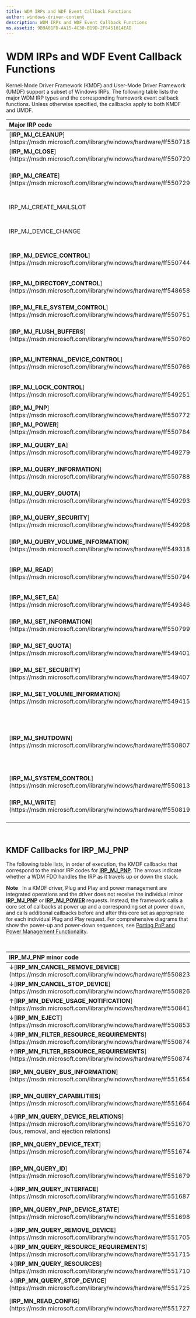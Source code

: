 ```yaml
---
title: WDM IRPs and WDF Event Callback Functions
author: windows-driver-content
description: WDM IRPs and WDF Event Callback Functions
ms.assetid: 9B9A01FD-AA15-4C30-B19D-2F6451014EAD
---
```


# WDM IRPs and WDF Event Callback Functions


Kernel-Mode Driver Framework (KMDF) and User-Mode Driver Framework (UMDF) support a subset of Windows IRPs. The following table lists the major WDM IRP types and the corresponding framework event callback functions. Unless otherwise specified, the callbacks apply to both KMDF and UMDF.

<table>
<colgroup>
<col width="50%" />
<col width="50%" />
</colgroup>
<thead>
<tr class="header">
<th align="left">Major IRP code</th>
<th align="left">WDF event callback function</th>
</tr>
</thead>
<tbody>
<tr class="odd">
<td align="left">[<strong>IRP_MJ_CLEANUP</strong>](https://msdn.microsoft.com/library/windows/hardware/ff550718)</td>
<td align="left">[<em>EvtFileCleanup</em>](https://msdn.microsoft.com/library/windows/hardware/ff541700)</td>
</tr>
<tr class="even">
<td align="left">[<strong>IRP_MJ_CLOSE</strong>](https://msdn.microsoft.com/library/windows/hardware/ff550720)</td>
<td align="left">[<em>EvtFileClose</em>](https://msdn.microsoft.com/library/windows/hardware/ff541702)</td>
</tr>
<tr class="odd">
<td align="left">[<strong>IRP_MJ_CREATE</strong>](https://msdn.microsoft.com/library/windows/hardware/ff550729)</td>
<td align="left">[<em>EvtDeviceFileCreate</em>](https://msdn.microsoft.com/library/windows/hardware/ff540868) or [<em>EvtIoDefault</em>](https://msdn.microsoft.com/library/windows/hardware/ff541757)</td>
</tr>
<tr class="even">
<td align="left">IRP_MJ_CREATE_MAILSLOT</td>
<td align="left">No direct support; implement [<em>EvtDeviceWdmIrpPreprocess (KMDF only)</em>](https://msdn.microsoft.com/library/windows/hardware/ff540925)</td>
</tr>
<tr class="odd">
<td align="left">IRP_MJ_DEVICE_CHANGE</td>
<td align="left">No direct support; implement [<em>EvtDeviceWdmIrpPreprocess (KMDF only)</em>](https://msdn.microsoft.com/library/windows/hardware/ff540925)</td>
</tr>
<tr class="even">
<td align="left">[<strong>IRP_MJ_DEVICE_CONTROL</strong>](https://msdn.microsoft.com/library/windows/hardware/ff550744)</td>
<td align="left">[<em>EvtIoDeviceControl</em>](https://msdn.microsoft.com/library/windows/hardware/ff541758) or [<em>EvtIoDefault</em>](https://msdn.microsoft.com/library/windows/hardware/ff541757)</td>
</tr>
<tr class="odd">
<td align="left">[<strong>IRP_MJ_DIRECTORY_CONTROL</strong>](https://msdn.microsoft.com/library/windows/hardware/ff548658)</td>
<td align="left">No direct support; implement [<em>EvtDeviceWdmIrpPreprocess (KMDF only)</em>](https://msdn.microsoft.com/library/windows/hardware/ff540925)</td>
</tr>
<tr class="even">
<td align="left">[<strong>IRP_MJ_FILE_SYSTEM_CONTROL</strong>](https://msdn.microsoft.com/library/windows/hardware/ff550751)</td>
<td align="left">No direct support; implement [<em>EvtDeviceWdmIrpPreprocess (KMDF only)</em>](https://msdn.microsoft.com/library/windows/hardware/ff540925)</td>
</tr>
<tr class="odd">
<td align="left">[<strong>IRP_MJ_FLUSH_BUFFERS</strong>](https://msdn.microsoft.com/library/windows/hardware/ff550760)</td>
<td align="left">No direct support; implement [<em>EvtDeviceWdmIrpPreprocess (KMDF only)</em>](https://msdn.microsoft.com/library/windows/hardware/ff540925)</td>
</tr>
<tr class="even">
<td align="left">[<strong>IRP_MJ_INTERNAL_DEVICE_CONTROL</strong>](https://msdn.microsoft.com/library/windows/hardware/ff550766)</td>
<td align="left">[<em>EvtIoInternalDeviceControl</em>](https://msdn.microsoft.com/library/windows/hardware/ff541768) or [<em>EvtIoDefault</em>](https://msdn.microsoft.com/library/windows/hardware/ff541757)</td>
</tr>
<tr class="odd">
<td align="left">[<strong>IRP_MJ_LOCK_CONTROL</strong>](https://msdn.microsoft.com/library/windows/hardware/ff549251)</td>
<td align="left">No direct support; implement [<em>EvtDeviceWdmIrpPreprocess (KMDF only)</em>](https://msdn.microsoft.com/library/windows/hardware/ff540925)</td>
</tr>
<tr class="even">
<td align="left">[<strong>IRP_MJ_PNP</strong>](https://msdn.microsoft.com/library/windows/hardware/ff550772)</td>
<td align="left">Many; see [KMDF Callbacks for IRP_MJ_PNP](#pnp).</td>
</tr>
<tr class="odd">
<td align="left">[<strong>IRP_MJ_POWER</strong>](https://msdn.microsoft.com/library/windows/hardware/ff550784)</td>
<td align="left">Many; see [KMDF Callbacks for IRP_MJ_POWER](#power).</td>
</tr>
<tr class="even">
<td align="left">[<strong>IRP_MJ_QUERY_EA</strong>](https://msdn.microsoft.com/library/windows/hardware/ff549279)</td>
<td align="left">No direct support; implement [<em>EvtDeviceWdmIrpPreprocess (KMDF only)</em>](https://msdn.microsoft.com/library/windows/hardware/ff540925)</td>
</tr>
<tr class="odd">
<td align="left">[<strong>IRP_MJ_QUERY_INFORMATION</strong>](https://msdn.microsoft.com/library/windows/hardware/ff550788)</td>
<td align="left">No direct support; implement [<em>EvtDeviceWdmIrpPreprocess (KMDF only)</em>](https://msdn.microsoft.com/library/windows/hardware/ff540925)</td>
</tr>
<tr class="even">
<td align="left">[<strong>IRP_MJ_QUERY_QUOTA</strong>](https://msdn.microsoft.com/library/windows/hardware/ff549293)</td>
<td align="left">No direct support; implement [<em>EvtDeviceWdmIrpPreprocess (KMDF only)</em>](https://msdn.microsoft.com/library/windows/hardware/ff540925)</td>
</tr>
<tr class="odd">
<td align="left">[<strong>IRP_MJ_QUERY_SECURITY</strong>](https://msdn.microsoft.com/library/windows/hardware/ff549298)</td>
<td align="left">No direct support; implement [<em>EvtDeviceWdmIrpPreprocess (KMDF only)</em>](https://msdn.microsoft.com/library/windows/hardware/ff540925)</td>
</tr>
<tr class="even">
<td align="left">[<strong>IRP_MJ_QUERY_VOLUME_INFORMATION</strong>](https://msdn.microsoft.com/library/windows/hardware/ff549318)</td>
<td align="left">No direct support; implement [<em>EvtDeviceWdmIrpPreprocess (KMDF only)</em>](https://msdn.microsoft.com/library/windows/hardware/ff540925)</td>
</tr>
<tr class="odd">
<td align="left">[<strong>IRP_MJ_READ</strong>](https://msdn.microsoft.com/library/windows/hardware/ff550794)</td>
<td align="left">[<em>EvtIoRead</em>](https://msdn.microsoft.com/library/windows/hardware/ff541776) or [<em>EvtIoDefault</em>](https://msdn.microsoft.com/library/windows/hardware/ff541757)</td>
</tr>
<tr class="even">
<td align="left">[<strong>IRP_MJ_SET_EA</strong>](https://msdn.microsoft.com/library/windows/hardware/ff549346)</td>
<td align="left">No direct support; implement [<em>EvtDeviceWdmIrpPreprocess (KMDF only)</em>](https://msdn.microsoft.com/library/windows/hardware/ff540925)</td>
</tr>
<tr class="odd">
<td align="left">[<strong>IRP_MJ_SET_INFORMATION</strong>](https://msdn.microsoft.com/library/windows/hardware/ff550799)</td>
<td align="left">No direct support; implement [<em>EvtDeviceWdmIrpPreprocess (KMDF only)</em>](https://msdn.microsoft.com/library/windows/hardware/ff540925)</td>
</tr>
<tr class="even">
<td align="left">[<strong>IRP_MJ_SET_QUOTA</strong>](https://msdn.microsoft.com/library/windows/hardware/ff549401)</td>
<td align="left">No direct support; implement [<em>EvtDeviceWdmIrpPreprocess (KMDF only)</em>](https://msdn.microsoft.com/library/windows/hardware/ff540925)</td>
</tr>
<tr class="odd">
<td align="left">[<strong>IRP_MJ_SET_SECURITY</strong>](https://msdn.microsoft.com/library/windows/hardware/ff549407)</td>
<td align="left">No direct support; implement [<em>EvtDeviceWdmIrpPreprocess (KMDF only)</em>](https://msdn.microsoft.com/library/windows/hardware/ff540925)</td>
</tr>
<tr class="even">
<td align="left">[<strong>IRP_MJ_SET_VOLUME_INFORMATION</strong>](https://msdn.microsoft.com/library/windows/hardware/ff549415)</td>
<td align="left">No direct support; implement [<em>EvtDeviceWdmIrpPreprocess (KMDF only)</em>](https://msdn.microsoft.com/library/windows/hardware/ff540925)</td>
</tr>
<tr class="odd">
<td align="left">[<strong>IRP_MJ_SHUTDOWN</strong>](https://msdn.microsoft.com/library/windows/hardware/ff550807)</td>
<td align="left"><p>For control device objects, implement [<em>EvtDeviceShutdownNotification (KMDF only)</em>](https://msdn.microsoft.com/library/windows/hardware/ff540911)</p>
<p>For all Plug and Play device objects: Not supported; implement [<em>EvtDeviceWdmIrpPreprocess (KMDF only)</em>](https://msdn.microsoft.com/library/windows/hardware/ff540925).</p></td>
</tr>
<tr class="even">
<td align="left">[<strong>IRP_MJ_SYSTEM_CONTROL</strong>](https://msdn.microsoft.com/library/windows/hardware/ff550813)</td>
<td align="left">Create WDFWMIPROVIDER and WDFWMIINSTANCE objects and implement <strong>EvtWmiXxx (KMDF only)</strong> callbacks.</td>
</tr>
<tr class="odd">
<td align="left">[<strong>IRP_MJ_WRITE</strong>](https://msdn.microsoft.com/library/windows/hardware/ff550819)</td>
<td align="left">[<em>EvtIoWrite</em>](https://msdn.microsoft.com/library/windows/hardware/ff541813) or [<em>EvtIoDefault</em>](https://msdn.microsoft.com/library/windows/hardware/ff541757)</td>
</tr>
</tbody>
</table>

 

## <a href="" id="pnp"></a>KMDF Callbacks for IRP\_MJ\_PNP


The following table lists, in order of execution, the KMDF callbacks that correspond to the minor IRP codes for [**IRP\_MJ\_PNP**](https://msdn.microsoft.com/library/windows/hardware/ff550772). The arrows indicate whether a WDM FDO handles the IRP as it travels up or down the stack.

**Note**   In a KMDF driver, Plug and Play and power management are integrated operations and the driver does not receive the individual minor [**IRP\_MJ\_PNP**](https://msdn.microsoft.com/library/windows/hardware/ff550772) or [**IRP\_MJ\_POWER**](https://msdn.microsoft.com/library/windows/hardware/ff550784) requests. Instead, the framework calls a core set of callbacks at power up and a corresponding set at power down, and calls additional callbacks before and after this core set as appropriate for each individual Plug and Play request. For comprehensive diagrams that show the power-up and power-down sequences, see [Porting PnP and Power Management Functionality](porting-pnp-and-power-management-functionality.md).

 

<table>
<colgroup>
<col width="50%" />
<col width="50%" />
</colgroup>
<thead>
<tr class="header">
<th align="left">IRP_MJ_PNP minor code</th>
<th align="left">KMDF callbacks</th>
</tr>
</thead>
<tbody>
<tr class="odd">
<td align="left">↓[<strong>IRP_MN_CANCEL_REMOVE_DEVICE</strong>](https://msdn.microsoft.com/library/windows/hardware/ff550823)</td>
<td align="left">None</td>
</tr>
<tr class="even">
<td align="left">↓[<strong>IRP_MN_CANCEL_STOP_DEVICE</strong>](https://msdn.microsoft.com/library/windows/hardware/ff550826)</td>
<td align="left">None</td>
</tr>
<tr class="odd">
<td align="left">↑[<strong>IRP_MN_DEVICE_USAGE_NOTIFICATION</strong>](https://msdn.microsoft.com/library/windows/hardware/ff550841)</td>
<td align="left">[<em>EvtDeviceUsageNotification</em>](https://msdn.microsoft.com/library/windows/hardware/ff540915)</td>
</tr>
<tr class="even">
<td align="left">↓[<strong>IRP_MN_EJECT</strong>](https://msdn.microsoft.com/library/windows/hardware/ff550853)</td>
<td align="left">[<em>EvtDeviceEject (KMDF only)</em>](https://msdn.microsoft.com/library/windows/hardware/ff540863)</td>
</tr>
<tr class="odd">
<td align="left">↓[<strong>IRP_MN_FILTER_RESOURCE_REQUIREMENTS</strong>](https://msdn.microsoft.com/library/windows/hardware/ff550874)</td>
<td align="left">[<em>EvtDeviceFilterRemoveResourceRequirements (KMDF only)</em>](https://msdn.microsoft.com/library/windows/hardware/ff540872)</td>
</tr>
<tr class="even">
<td align="left">↑[<strong>IRP_MN_FILTER_RESOURCE_REQUIREMENTS</strong>](https://msdn.microsoft.com/library/windows/hardware/ff550874)</td>
<td align="left">[<em>EvtDeviceFilterAddResourceRequirements (KMDF only)</em>](https://msdn.microsoft.com/library/windows/hardware/ff540870)</td>
</tr>
<tr class="odd">
<td align="left">[<strong>IRP_MN_QUERY_BUS_INFORMATION</strong>](https://msdn.microsoft.com/library/windows/hardware/ff551654)</td>
<td align="left">None. The KMDF driver calls <strong>WdfDeviceInitXxx</strong> methods to set device properties during initialization so that the framework can respond to this query on its own without notifying the driver.</td>
</tr>
<tr class="even">
<td align="left">[<strong>IRP_MN_QUERY_CAPABILITIES</strong>](https://msdn.microsoft.com/library/windows/hardware/ff551664)</td>
<td align="left">None. The KMDF driver calls <strong>WdfDeviceInitXxx</strong> methods to set device properties during initialization so that the framework can respond to this query on its own without notifying the driver.</td>
</tr>
<tr class="odd">
<td align="left">↓[<strong>IRP_MN_QUERY_DEVICE_RELATIONS</strong>](https://msdn.microsoft.com/library/windows/hardware/ff551670) (bus, removal, and ejection relations)</td>
<td align="left">[<em>EvtDeviceRelationsQuery</em>](https://msdn.microsoft.com/library/windows/hardware/ff540886)</td>
</tr>
<tr class="even">
<td align="left">[<strong>IRP_MN_QUERY_DEVICE_TEXT</strong>](https://msdn.microsoft.com/library/windows/hardware/ff551674)</td>
<td align="left">None. The KMDF driver calls <strong>WdfDeviceInitXxx</strong> methods to set device properties during initialization so that the framework can respond to this query on its own without notifying the driver.</td>
</tr>
<tr class="odd">
<td align="left">[<strong>IRP_MN_QUERY_ID</strong>](https://msdn.microsoft.com/library/windows/hardware/ff551679)</td>
<td align="left">None. The KMDF driver calls <strong>WdfDeviceInitXxx</strong> methods to set device properties during initialization so that the framework can respond to this query on its own without notifying the driver.</td>
</tr>
<tr class="even">
<td align="left">↓[<strong>IRP_MN_QUERY_INTERFACE</strong>](https://msdn.microsoft.com/library/windows/hardware/ff551687)</td>
<td align="left">[<em>EvtDeviceProcessQueryInterfaceRequest (KMDF only)</em>](https://msdn.microsoft.com/library/windows/hardware/ff540882)</td>
</tr>
<tr class="odd">
<td align="left">[<strong>IRP_MN_QUERY_PNP_DEVICE_STATE</strong>](https://msdn.microsoft.com/library/windows/hardware/ff551698)</td>
<td align="left">None. The KMDF driver calls <strong>WdfDeviceInitXxx</strong> methods to set device properties during initialization so that the framework can respond to this query on its own without notifying the driver.</td>
</tr>
<tr class="even">
<td align="left">↓[<strong>IRP_MN_QUERY_REMOVE_DEVICE</strong>](https://msdn.microsoft.com/library/windows/hardware/ff551705)</td>
<td align="left">[<em>EvtDeviceQueryRemove</em>](https://msdn.microsoft.com/library/windows/hardware/ff540883)</td>
</tr>
<tr class="odd">
<td align="left">↓[<strong>IRP_MN_QUERY_RESOURCE_REQUIREMENTS</strong>](https://msdn.microsoft.com/library/windows/hardware/ff551715)</td>
<td align="left">[<em>EvtDeviceResourceRequirementsQuery (KMDF only)</em>](https://msdn.microsoft.com/library/windows/hardware/ff540894)</td>
</tr>
<tr class="even">
<td align="left">↓[<strong>IRP_MN_QUERY_RESOURCES</strong>](https://msdn.microsoft.com/library/windows/hardware/ff551710)</td>
<td align="left">[<em>EvtDeviceResourcesQuery (KMDF only)</em>](https://msdn.microsoft.com/library/windows/hardware/ff540895)</td>
</tr>
<tr class="odd">
<td align="left">↓[<strong>IRP_MN_QUERY_STOP_DEVICE</strong>](https://msdn.microsoft.com/library/windows/hardware/ff551725)</td>
<td align="left">[<em>EvtDeviceQueryStop</em>](https://msdn.microsoft.com/library/windows/hardware/ff540885)</td>
</tr>
<tr class="even">
<td align="left">[<strong>IRP_MN_READ_CONFIG</strong>](https://msdn.microsoft.com/library/windows/hardware/ff551727)</td>
<td align="left">None. The KMDF driver calls <strong>WdfDeviceInitXxx</strong> methods to set device properties during initialization so that the framework can respond to this query on its own without notifying the driver.</td>
</tr>
<tr class="odd">
<td align="left">↓[<strong>IRP_MN_REMOVE_DEVICE</strong>](https://msdn.microsoft.com/library/windows/hardware/ff551738)</td>
<td align="left"><p>After [<strong>IRP_MN_QUERY_REMOVE_DEVICE</strong>](https://msdn.microsoft.com/library/windows/hardware/ff551705):</p>
[<em>EvtDeviceSelfManagedIoSuspend</em>](https://msdn.microsoft.com/library/windows/hardware/ff540907)
[<em>EvtIoStop</em>](https://msdn.microsoft.com/library/windows/hardware/ff541788) (<strong>WdfRequestStopActionSuspend</strong> flag)
[<em>EvtDmaEnablerSelfManagedIoStop (KMDF only)</em>](https://msdn.microsoft.com/library/windows/hardware/ff541677)
[<em>EvtDmaEnablerDisable (KMDF only)</em>](https://msdn.microsoft.com/library/windows/hardware/ff540927)
[<em>EvtDmaEnablerFlush (KMDF only)</em>](https://msdn.microsoft.com/library/windows/hardware/ff541655)
[<em>EvtDeviceD0ExitPreInterruptsDisabled</em>](https://msdn.microsoft.com/library/windows/hardware/ff540856)
[<em>EvtInterruptDisable</em>](https://msdn.microsoft.com/library/windows/hardware/ff541714)
[<em>EvtDeviceD0Exit</em>](https://msdn.microsoft.com/library/windows/hardware/ff540855) (<strong>WdfPowerDeviceD3Final</strong> state)
[<em>EvtDeviceReleaseHardware</em>](https://msdn.microsoft.com/library/windows/hardware/ff540890)
[<em>EvtIoStop</em>](https://msdn.microsoft.com/library/windows/hardware/ff541788) (<strong>WdfRequestStopActionPurge</strong> flag) for power-managed queues
[<em>EvtDeviceSelfManagedIoFlush</em>](https://msdn.microsoft.com/library/windows/hardware/ff540901)
[<em>EvtIoStop</em>](https://msdn.microsoft.com/library/windows/hardware/ff541788) (<strong>WdfRequestStopActionPurge</strong> flag) for non-power-managed queues
[<em>EvtDeviceSelfManagedIoCleanup</em>](https://msdn.microsoft.com/library/windows/hardware/ff540898)
[<em>EvtCleanupCallback</em>](https://msdn.microsoft.com/library/windows/hardware/ff540840) for WDFDEVICE
[<em>EvtDestroyCallback</em>](https://msdn.microsoft.com/library/windows/hardware/ff540841) for WDFDEVICE
<p>After [<strong>IRP_MN_SURPRISE_REMOVAL</strong>](https://msdn.microsoft.com/library/windows/hardware/ff551760):</p>
[<em>EvtIoStop</em>](https://msdn.microsoft.com/library/windows/hardware/ff541788) (<strong>WdfRequestStopActionPurge</strong> flag) for non-power-managed queues
[<em>EvtDeviceSelfManagedIoCleanup</em>](https://msdn.microsoft.com/library/windows/hardware/ff540898)
[<em>EvtCleanupCallback</em>](https://msdn.microsoft.com/library/windows/hardware/ff540840) for WDFDEVICE
[<em>EvtDestroyCallback</em>](https://msdn.microsoft.com/library/windows/hardware/ff540841) for WDFDEVICE</td>
</tr>
<tr class="even">
<td align="left">↓[<strong>IRP_MN_SET_LOCK</strong>](https://msdn.microsoft.com/library/windows/hardware/ff551742)</td>
<td align="left">[<em>EvtDeviceSetLock (KMDF only)</em>](https://msdn.microsoft.com/library/windows/hardware/ff540909)</td>
</tr>
<tr class="odd">
<td align="left">↑[<strong>IRP_MN_START_DEVICE</strong>](https://msdn.microsoft.com/library/windows/hardware/ff551749)</td>
<td align="left"><p>After enumeration:</p>
[<em>EvtDeviceRemoveAddedResources (KMDF only)</em>](https://msdn.microsoft.com/library/windows/hardware/ff540892)
[<em>EvtDevicePrepareHardware</em>](https://msdn.microsoft.com/library/windows/hardware/ff540880)
[<em>EvtDeviceD0Entry</em>](https://msdn.microsoft.com/library/windows/hardware/ff540848)
[<em>EvtInterruptEnable</em>](https://msdn.microsoft.com/library/windows/hardware/ff541730)
[<em>EvtDeviceD0EntryPostInterruptsEnabled</em>](https://msdn.microsoft.com/library/windows/hardware/ff540853)
[<em>EvtDmaEnablerFill (KMDF only)</em>](https://msdn.microsoft.com/library/windows/hardware/ff540932)
[<em>EvtDmaEnablerEnable (KMDF only)</em>](https://msdn.microsoft.com/library/windows/hardware/ff540929)
[<em>EvtDmaEnablerSelfManagedIoStart (KMDF only)</em>](https://msdn.microsoft.com/library/windows/hardware/ff541663)
[<em>EvtDeviceSelfManagedIoInit</em>](https://msdn.microsoft.com/library/windows/hardware/ff540902)
<p>After [<strong>IRP_MN_STOP_DEVICE</strong>](https://msdn.microsoft.com/library/windows/hardware/ff551755):</p>
[<em>EvtDeviceRemoveAddedResources (KMDF only)</em>](https://msdn.microsoft.com/library/windows/hardware/ff540892)
[<em>EvtDevicePrepareHardware</em>](https://msdn.microsoft.com/library/windows/hardware/ff540880)
[<em>EvtDeviceD0Entry</em>](https://msdn.microsoft.com/library/windows/hardware/ff540848)
[<em>EvtInterruptEnable</em>](https://msdn.microsoft.com/library/windows/hardware/ff541730)
[<em>EvtDeviceD0EntryPostInterruptsEnabled</em>](https://msdn.microsoft.com/library/windows/hardware/ff540853)
[<em>EvtDmaEnablerFill (KMDF only)</em>](https://msdn.microsoft.com/library/windows/hardware/ff540932)
[<em>EvtDmaEnablerEnable (KMDF only)</em>](https://msdn.microsoft.com/library/windows/hardware/ff540929)
[<em>EvtDmaEnablerSelfManagedIoStart (KMDF only)</em>](https://msdn.microsoft.com/library/windows/hardware/ff541663)
[<em>EvtIoResume</em>](https://msdn.microsoft.com/library/windows/hardware/ff541779)
[<em>EvtDeviceSelfManagedIoRestart</em>](https://msdn.microsoft.com/library/windows/hardware/ff540905)</td>
</tr>
<tr class="even">
<td align="left">↓[<strong>IRP_MN_STOP_DEVICE</strong>](https://msdn.microsoft.com/library/windows/hardware/ff551755)</td>
<td align="left">[<em>EvtDeviceSelfManagedIoSuspend</em>](https://msdn.microsoft.com/library/windows/hardware/ff540907)
[<em>EvtIoStop</em>](https://msdn.microsoft.com/library/windows/hardware/ff541788) (<strong>WdfRequestStopActionSuspend</strong> flag)
[<em>EvtDmaEnablerSelfManagedIoStop (KMDF only)</em>](https://msdn.microsoft.com/library/windows/hardware/ff541677)
[<em>EvtDmaEnablerDisable (KMDF only)</em>](https://msdn.microsoft.com/library/windows/hardware/ff540927)
[<em>EvtDmaEnablerFlush (KMDF only)</em>](https://msdn.microsoft.com/library/windows/hardware/ff541655)
[<em>EvtDeviceD0ExitPreInterruptsDisabled</em>](https://msdn.microsoft.com/library/windows/hardware/ff540856)
[<em>EvtInterruptDisable</em>](https://msdn.microsoft.com/library/windows/hardware/ff541714)
[<em>EvtDeviceD0Exit</em>](https://msdn.microsoft.com/library/windows/hardware/ff540855) (<strong>WdfPowerDeviceD3Final</strong> state)
[<em>EvtDeviceReleaseHardware</em>](https://msdn.microsoft.com/library/windows/hardware/ff540890)</td>
</tr>
<tr class="odd">
<td align="left">↓[<strong>IRP_MN_SURPRISE_REMOVAL</strong>](https://msdn.microsoft.com/library/windows/hardware/ff551760)</td>
<td align="left">[<em>EvtDeviceSurpriseRemoval</em>](https://msdn.microsoft.com/library/windows/hardware/ff540913)
[<em>EvtDeviceSelfManagedIoSuspend</em>](https://msdn.microsoft.com/library/windows/hardware/ff540907)
[<em>EvtIoStop</em>](https://msdn.microsoft.com/library/windows/hardware/ff541788) (<strong>WdfRequestStopActionSuspend</strong> flag)
[<em>EvtDmaEnablerSelfManagedIoStop (KMDF only)</em>](https://msdn.microsoft.com/library/windows/hardware/ff541677)
[<em>EvtDmaEnablerDisable (KMDF only)</em>](https://msdn.microsoft.com/library/windows/hardware/ff540927)
[<em>EvtDmaEnablerFlush (KMDF only)</em>](https://msdn.microsoft.com/library/windows/hardware/ff541655)
[<em>EvtDeviceD0ExitPreInterruptsDisabled</em>](https://msdn.microsoft.com/library/windows/hardware/ff540856)
[<em>EvtInterruptDisable</em>](https://msdn.microsoft.com/library/windows/hardware/ff541714)
[<em>EvtDeviceD0Exit</em>](https://msdn.microsoft.com/library/windows/hardware/ff540855) (<strong>WdfPowerDeviceD3Final</strong> state)
[<em>EvtDeviceReleaseHardware</em>](https://msdn.microsoft.com/library/windows/hardware/ff540890)
[<em>EvtIoStop</em>](https://msdn.microsoft.com/library/windows/hardware/ff541788) (<strong>WdfRequestStopActionPurge</strong> flag) for power-managed queues
[<em>EvtDeviceSelfManagedIoFlush</em>](https://msdn.microsoft.com/library/windows/hardware/ff540901)</td>
</tr>
<tr class="even">
<td align="left">[<strong>IRP_MN_WRITE_CONFIG</strong>](https://msdn.microsoft.com/library/windows/hardware/ff551769)</td>
<td align="left">None. The KMDF driver calls <strong>WdfDeviceInitXxx</strong> methods to set device properties during initialization so that the framework can respond to this query on its own without notifying the driver.</td>
</tr>
</tbody>
</table>

 

## <a href="" id="power"></a>KMDF Callbacks for IRP\_MJ\_POWER


The following table lists, in order of execution, the KMDF callbacks that correspond to the minor IRP codes for [**IRP\_MJ\_POWER**](https://msdn.microsoft.com/library/windows/hardware/ff550784). The arrows indicate whether a WDM FDO handles the IRP as it travels up or down the stack.

**Note**   Note: In a KMDF driver, Plug and Play and power management are integrated operations and the driver does not receive the individual minor [**IRP\_MJ\_PNP**](https://msdn.microsoft.com/library/windows/hardware/ff550772) or [**IRP\_MJ\_POWER**](https://msdn.microsoft.com/library/windows/hardware/ff550784) requests. Instead, the framework calls a core set of callbacks at power up and a corresponding set at power down, and calls additional callbacks before and after this core set as appropriate for each individual Plug and Play request. For comprehensive diagrams that show the power-up and power-down sequences, see [Porting PnP and Power Management Functionality](porting-pnp-and-power-management-functionality.md).

 

<table>
<colgroup>
<col width="50%" />
<col width="50%" />
</colgroup>
<thead>
<tr class="header">
<th align="left">IRP_MJ_POWER minor code</th>
<th align="left">Framework callbacks</th>
</tr>
</thead>
<tbody>
<tr class="odd">
<td align="left">↓[<strong>IRP_MN_SET_POWER</strong>](https://msdn.microsoft.com/library/windows/hardware/ff551744) for D1, D2, or D3 (power down)</td>
<td align="left">[<em>EvtDeviceSelfManagedIoSuspend</em>](https://msdn.microsoft.com/library/windows/hardware/ff540907)
[<em>EvtIoStop</em>](https://msdn.microsoft.com/library/windows/hardware/ff541788) (<strong>WdfRequestStopActionSuspend</strong> flag)
[<em>EvtDeviceArmWakeFromS0</em>](https://msdn.microsoft.com/library/windows/hardware/ff540843) or [<em>EvtDeviceArmWakeFromSx</em>](https://msdn.microsoft.com/library/windows/hardware/ff540844)
[<em>EvtDmaEnablerSelfManagedIoStop (KMDF only)</em>](https://msdn.microsoft.com/library/windows/hardware/ff541677)
[<em>EvtDmaEnablerDisable (KMDF only)</em>](https://msdn.microsoft.com/library/windows/hardware/ff540927)
[<em>EvtDmaEnablerFlush (KMDF only)</em>](https://msdn.microsoft.com/library/windows/hardware/ff541655)
[<em>EvtDeviceD0ExitPreInterruptsDisabled</em>](https://msdn.microsoft.com/library/windows/hardware/ff540856)
[<em>EvtInterruptDisable</em>](https://msdn.microsoft.com/library/windows/hardware/ff541714)
[<em>EvtDeviceD0Exit</em>](https://msdn.microsoft.com/library/windows/hardware/ff540855)</td>
</tr>
<tr class="even">
<td align="left">↑[<strong>IRP_MN_SET_POWER</strong>](https://msdn.microsoft.com/library/windows/hardware/ff551744) for D0 (power up)</td>
<td align="left">[<em>EvtDeviceD0Entry</em>](https://msdn.microsoft.com/library/windows/hardware/ff540848)
[<em>EvtInterruptEnable</em>](https://msdn.microsoft.com/library/windows/hardware/ff541730)
[<em>EvtDeviceD0EntryPostInterruptsEnabled</em>](https://msdn.microsoft.com/library/windows/hardware/ff540853)
[<em>EvtDmaEnablerFill (KMDF only)</em>](https://msdn.microsoft.com/library/windows/hardware/ff540932)
[<em>EvtDmaEnablerEnable (KMDF only)</em>](https://msdn.microsoft.com/library/windows/hardware/ff540929)
[<em>EvtDmaEnablerSelfManagedIoStart (KMDF only)</em>](https://msdn.microsoft.com/library/windows/hardware/ff541663)
[<em>EvtIoResume</em>](https://msdn.microsoft.com/library/windows/hardware/ff541779)
[<em>EvtDeviceSelfManagedIoRestart</em>](https://msdn.microsoft.com/library/windows/hardware/ff540905)</td>
</tr>
<tr class="odd">
<td align="left">↓[<strong>IRP_MN_SET_POWER</strong>](https://msdn.microsoft.com/library/windows/hardware/ff551744) for Sx</td>
<td align="left">None</td>
</tr>
<tr class="even">
<td align="left">↑[<strong>IRP_MN_SET_POWER</strong>](https://msdn.microsoft.com/library/windows/hardware/ff551744) for Sx</td>
<td align="left">None</td>
</tr>
<tr class="odd">
<td align="left">[<strong>IRP_MN_POWER_SEQUENCE</strong>](https://msdn.microsoft.com/library/windows/hardware/ff551644)</td>
<td align="left">None</td>
</tr>
<tr class="even">
<td align="left">↓[<strong>IRP_MN_WAIT_WAKE</strong>](https://msdn.microsoft.com/library/windows/hardware/ff551766)</td>
<td align="left">[<em>EvtDeviceEnableWakeAtBus (KMDF only)</em>](https://msdn.microsoft.com/library/windows/hardware/ff540866)</td>
</tr>
<tr class="odd">
<td align="left">↑[<strong>IRP_MN_WAIT_WAKE</strong>](https://msdn.microsoft.com/library/windows/hardware/ff551766)</td>
<td align="left">[<em>EvtDeviceDisableWakeAtBus (KMDF only)</em>](https://msdn.microsoft.com/library/windows/hardware/ff540858)</td>
</tr>
</tbody>
</table>

 

 

 

[Send comments about this topic to Microsoft](mailto:wsddocfb@microsoft.com?subject=Documentation%20feedback%20%5Bwdf\wdf%5D:%20WDM%20IRPs%20and%20WDF%20Event%20Callback%20Functions%20%20RELEASE:%20%284/5/2016%29&body=%0A%0APRIVACY%20STATEMENT%0A%0AWe%20use%20your%20feedback%20to%20improve%20the%20documentation.%20We%20don't%20use%20your%20email%20address%20for%20any%20other%20purpose,%20and%20we'll%20remove%20your%20email%20address%20from%20our%20system%20after%20the%20issue%20that%20you're%20reporting%20is%20fixed.%20While%20we're%20working%20to%20fix%20this%20issue,%20we%20might%20send%20you%20an%20email%20message%20to%20ask%20for%20more%20info.%20Later,%20we%20might%20also%20send%20you%20an%20email%20message%20to%20let%20you%20know%20that%20we've%20addressed%20your%20feedback.%0A%0AFor%20more%20info%20about%20Microsoft's%20privacy%20policy,%20see%20http://privacy.microsoft.com/default.aspx. "Send comments about this topic to Microsoft")




